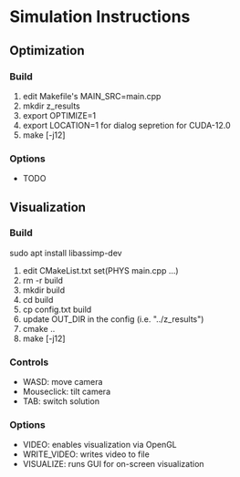# Simulation Instructions

## Optimization

### Build

1. edit Makefile's MAIN_SRC=main.cpp
1. mkdir z_results
1. export OPTIMIZE=1
1. export LOCATION=1 for dialog sepretion for CUDA-12.0
1. make [-j12]

### Options
- TODO

## Visualization

### Build
sudo apt install libassimp-dev

1. edit CMakeList.txt set(PHYS main.cpp ...)
1. rm -r build
1. mkdir build
1. cd build
1. cp config.txt build
1. update OUT_DIR in the config (i.e. "../z_results")
1. cmake ..
1. make [-j12]

### Controls

- WASD: move camera
- Mouseclick: tilt camera
- TAB: switch solution

### Options
- VIDEO: enables visualization via OpenGL
- WRITE_VIDEO: writes video to file
- VISUALIZE: runs GUI for on-screen visualization